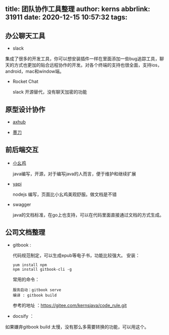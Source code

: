 title: 团队协作工具整理
author: kerns
abbrlink: 31911
date: 2020-12-15 10:57:32
tags:
---
## 办公聊天工具
  
* slack 

集成了很多的开发工具，你可以想安装插件一样在里面添加一些bug追踪工具，聊天的方式也更加的贴合远程协作的开发。对各个终端的支持也很全面，支持ios，android，mac和window端。

* Rocket Chat
  
  slack 开源替代，没有聊天加密的功能

## 原型设计协作

* [axhub](https://axhub.im/)


* [墨刀](https://modao.cc/)



## 前后端交互

* [小幺鸡][xiaoyaoji]

  java编写，开源，对于编写java的人而言，便于维护和继续扩展
  
* [yapi][yapi]
   
  nodejs 编写，页面比小幺鸡美观舒服。做文档是不错
   
* swagger

  java的文档标准，在go上也支持，可以在代码里面直接通过文档的方式生成。
  
  
## 公司文档整理

* gitbook :
  
  代码规范制定，可以生成epub等电子书，功能比较强大。
  安装：
  ```
  yum install npm
  npm install gitbook-cli -g
  ```
  
  常用的命令：
  ```
  服务启动：gitbook serve
  编译 : gitbook build
  ```
  
  参考的地址 ：https://gitee.com/kernsjava/code_rule.git

* docsify ：

如果嫌弃gitbook build 太慢，没有那么多需要转换的功能，可以用这个。

[xiaoyaoji]: https://gitee.com/zhoujingjie/apiManager
[yapi]:https://github.com/YMFE/yapi